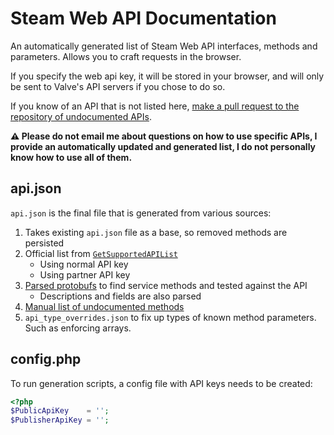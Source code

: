 # Steam Web API Documentation

An automatically generated list of Steam Web API interfaces, methods and parameters. Allows you to craft requests in the browser.

If you specify the web api key, it will be stored in your browser, and will only be sent to Valve's API servers if you chose to do so.

If you know of an API that is not listed here,
[make a pull request to the repository of undocumented APIs](https://github.com/SteamDatabase/UndocumentedAPI).

**⚠ Please do not email me about questions on how to use specific APIs,
I provide an automatically updated and generated list, I do not personally know how to use all of them.**

## api.json

`api.json` is the final file that is generated from various sources:

1. Takes existing `api.json` file as a base, so removed methods are persisted
2. Official list from [`GetSupportedAPIList`](https://steamapi.xpaw.me/#ISteamWebAPIUtil/GetSupportedAPIList)
   - Using normal API key
   - Using partner API key
3. [Parsed protobufs](https://github.com/SteamDatabase/Protobufs) to find service methods and tested against the API
   - Descriptions and fields are also parsed
4. [Manual list of undocumented methods](https://github.com/SteamDatabase/UndocumentedAPI)
5. `api_type_overrides.json` to fix up types of known method parameters. Such as enforcing arrays.

## config.php

To run generation scripts, a config file with API keys needs to be created:

```php
<?php
$PublicApiKey    = '';
$PublisherApiKey = '';
```
